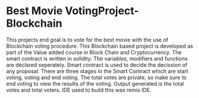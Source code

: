 # Best Movie VotingProject-Blockchain
This projects end goal is to vote for the best movie with the use of Blockchain voting procedure. This Blockchain based project is developed as part of the Value added course in Block Chain and Cryptocurrency. The smart contract is written in solidity. The variables, modifiers and functions are declared seperately. Smart contract is used to decide the decission of any proposal. There are three stages in the Smart Contract which are start voting, voting and end voting. The total votes are private, so make sure to end voting to view the results of the voting. Output generated is the total votes and total voters.
IDE used to build this was remix IDE.

